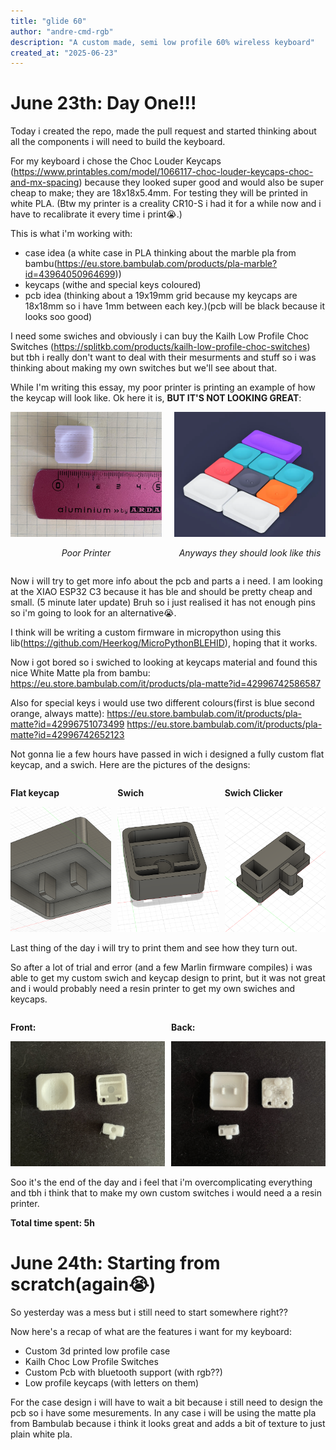 ```yaml
---
title: "glide 60"
author: "andre-cmd-rgb"
description: "A custom made, semi low profile 60% wireless keyboard"
created_at: "2025-06-23"
---
```


# June 23th: Day One!!!

Today i created the repo, made the pull request and started thinking about all the components i will need to build the keyboard.

For my keyboard i chose the Choc Louder Keycaps (https://www.printables.com/model/1066117-choc-louder-keycaps-choc-and-mx-spacing) because they looked super good and would also be super cheap to make; they are 18x18x5.4mm. For testing they will be printed in white PLA.
(Btw my printer is a creality CR10-S i had it for a while now and i have to recalibrate it every time i print😭.)

This is what i'm working with:
- case idea (a white case in PLA thinking about the marble pla from bambu(https://eu.store.bambulab.com/products/pla-marble?id=43964050964699))
- keycaps (withe and special keys coloured)
- pcb idea (thinking about a 19x19mm grid because my keycaps are 18x18mm so i have 1mm between each key.)(pcb will be black because it looks soo good)

I need some swiches and obviously i can buy the Kailh Low Profile Choc Switches (https://splitkb.com/products/kailh-low-profile-choc-switches) but tbh i really don't want to deal with their mesurments and stuff so i was thinking about making my own switches but we'll see about that.

While I'm writing this essay, my poor printer is printing an example of how the keycap will look like.
Ok here it is, <strong>BUT IT'S NOT LOOKING GREAT</strong>:</p>

<div style="display: flex; gap: 20px; align-items: flex-start;">
  <div>
    <img src="/Pictures/Keycap Print Fail.png" style="width: 300px; height: 200px; object-fit: cover;">
    <p style="text-align: center;"><em>Poor Printer</em></p>
  </div>
  <div>
    <img src="/Pictures/keycaps.png" style="width: 300px; height: 200px; object-fit: cover;">
    <p style="text-align: center;"><em>Anyways they should look like this</em></p>
  </div>
</div>



Now i will try to get more info about the pcb and parts a i need.
I am looking at the XIAO ESP32 C3 because it has ble and should be pretty cheap and small.
(5 minute later update) Bruh so i just realised it has not enough pins so i'm going to look for an alternative😭.

I think will be writing a custom firmware in micropython using this lib(https://github.com/Heerkog/MicroPythonBLEHID), hoping that it works.

Now i got bored so i swiched to looking at keycaps material and found this nice White Matte pla from bambu:
https://eu.store.bambulab.com/it/products/pla-matte?id=42996742586587

Also for special keys i would use two different colours(first is blue second orange, always matte):
https://eu.store.bambulab.com/it/products/pla-matte?id=42996751073499
https://eu.store.bambulab.com/it/products/pla-matte?id=42996742652123


Not gonna lie a few hours have passed in wich i designed a fully custom flat keycap, and a swich.
Here are the pictures of the designs:
<div style="display: flex; gap: 10px; align-items: flex-start;">
  <div>
    <p><strong>Flat keycap</strong></p>
    <img src="/Pictures/Flat Keycap Design.png" style="width: 300px; height: 200px; object-fit: cover;">
    </div>
    <div>
    <p><strong>Swich</strong></p>
    <img src="/Pictures/Swich Design.png" style="width: 300px; height: 200px; object-fit: cover;">
  </div>
  <div>
    <p><strong>Swich Clicker</strong></p>
    <img src="/Pictures/Swich Clicker.png" style="width: 300px; height: 200px; object-fit: cover;">
  </div>
</div>

Last thing of the day i will try to print them and see how they turn out.

So after a lot of trial and error (and a few Marlin firmware compiles) i was able to get my custom swich and keycap design to print, but it was not great and i would probably need a resin printer to get my own swiches and keycaps.

<div style="display: flex; gap: 10px; align-items: flex-start;">
  <div>
    <p><strong>Front:</strong></p>
    <img src="/Pictures/front.jpeg" style="width: 300px; height: 200px; object-fit: cover;">
  </div>
  <div>
    <p><strong>Back:</strong></p>
    <img src="/Pictures/back.jpeg" style="width: 300px; height: 200px; object-fit: cover;">
  </div>
</div>


Soo it's the end of the day and i feel that i'm overcomplicating everything and tbh i think that to make my own custom switches i would need a a resin printer.


**Total time spent: 5h**


# June 24th: Starting from scratch(again😭)

So yesterday was a mess but i still need to start somewhere right??

Now here's a recap of what are the features i want for my keyboard:

- Custom 3d printed low profile case
- Kailh Choc Low Profile Switches
- Custom Pcb with bluetooth support (with rgb??)
- Low profile keycaps (with letters on them)

For the case design i will have to wait a bit because i still need to design the pcb so i have some mesurements. In any case i will be using the matte pla from Bambulab because i think it looks great and adds a bit of texture to just plain white pla.
